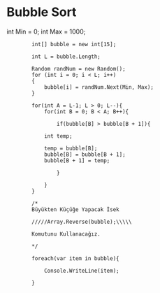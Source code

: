 ﻿# Bubble Sort
int Min = 0;
            int Max = 1000;
            
            int[] bubble = new int[15]; 
            
            int L = bubble.Length;
            
            Random randNum = new Random();
            for (int i = 0; i < L; i++)
            {
                bubble[i] = randNum.Next(Min, Max);
            }
            
            for(int A = L-1; L > 0; L--){
                for(int B = 0; B < A; B++){
            
                    if(bubble[B] > bubble[B + 1]){
                        
                int temp;
                        
                temp = bubble[B];
                bubble[B] = bubble[B + 1];                      
                bubble[B + 1] = temp;
                
                    }
            
                }
            }
            
            /*
            Büyükten Küçüğe Yapacak İsek
            
            /////Array.Reverse(bubble);\\\\\
            
            Komutunu Kullanacağız.
            
            */
            
            foreach(var item in bubble){
            
                Console.WriteLine(item);
                
            }
